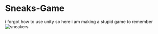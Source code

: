 # Sneaks-Game

i forgot how to use unity so here i am making a stupid game to remember![sneakers](https://user-images.githubusercontent.com/84094849/235551724-cce41091-ca71-4c17-92a3-9691144cc31f.png)
